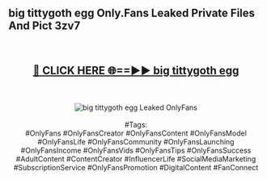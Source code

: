 <h2>big tittygoth egg Only.Fans Leaked Private Files And Pict 3zv7</h2>
<br>
<div align="center">
<h2><a href="https://mediafiles.top/big_tittygoth_egg" rel="nofollow">🔴 CLICK HERE 🌐==►► big tittygoth egg</a></h2>
<br>
<br>
<a href="https://mediafiles.top/big_tittygoth_egg" rel="nofollow" data-target="animated-image.originalLink"><img src="https://i.ibb.co.com/WyWwxjT/player-gif2.gif" alt="big tittygoth egg Leaked OnlyFans" style="max-width: 100%; display: inline-block;" data-target="animated-image.originalImage"></a>
<br><br>
#Tags:
<br>
#OnlyFans #OnlyFansCreator #OnlyFansContent #OnlyFansModel #OnlyFansLife #OnlyFansCommunity #OnlyFansLaunching #OnlyFansIncome #OnlyFansVids #OnlyFansTips #OnlyFansSuccess #AdultContent #ContentCreator #InfluencerLife #SocialMediaMarketing #SubscriptionService #OnlyFansPromotion #DigitalContent #FanConnect
</div>
<br>
